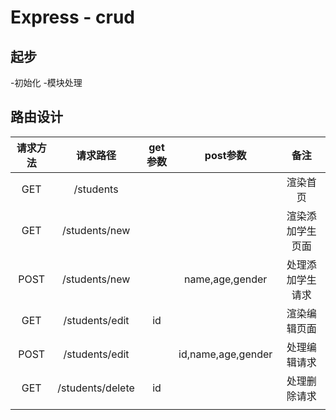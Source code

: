 # Express - crud

## 起步

-初始化
-模块处理

## 路由设计

| 请求方法 |     请求路径     | get参数 |      post参数      |       备注       |
| :------: | :--------------: | :-----: | :----------------: | :--------------: |
|   GET    |    /students     |         |                    |     渲染首页     |
|   GET    |  /students/new   |         |                    | 渲染添加学生页面 |
|   POST   |  /students/new   |         |  name,age,gender   | 处理添加学生请求 |
|   GET    |  /students/edit  |   id    |                    |   渲染编辑页面   |
|   POST   |  /students/edit  |         | id,name,age,gender |   处理编辑请求   |
|   GET    | /students/delete |   id    |                    |   处理删除请求   |
|          |                  |         |                    |                  |

